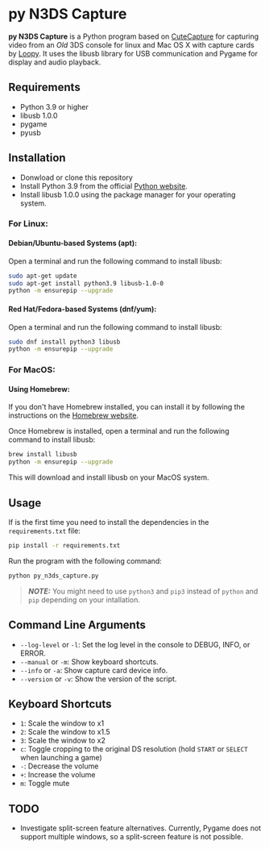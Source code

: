 # py N3DS Capture

**py N3DS Capture** is a Python program based on [CuteCapture](https://github.com/Gotos/CuteCapture) for capturing video from an _Old_ 3DS console for linux and Mac OS X with capture cards by [Loopy](3dscapture.com). It uses the libusb library for USB communication and Pygame for display and audio playback.

## Requirements
- Python 3.9 or higher
- libusb 1.0.0
- pygame
- pyusb

## Installation
- Donwload or clone this repository
- Install Python 3.9 from the official [Python website](https://www.python.org/downloads/).
- Install libusb 1.0.0 using the package manager for your operating system.

### For Linux:
#### Debian/Ubuntu-based Systems (apt):
Open a terminal and run the following command to install libusb:

```bash
sudo apt-get update
sudo apt-get install python3.9 libusb-1.0-0
python -m ensurepip --upgrade
```

#### Red Hat/Fedora-based Systems (dnf/yum):
Open a terminal and run the following command to install libusb:

```bash
sudo dnf install python3 libusb
python -m ensurepip --upgrade
```

### For MacOS:
#### Using Homebrew:
If you don't have Homebrew installed, you can install it by following the instructions on the [Homebrew website](https://docs.brew.sh/Installation).

Once Homebrew is installed, open a terminal and run the following command to install libusb:

```bash
brew install libusb
python -m ensurepip --upgrade
```

This will download and install libusb on your MacOS system.

## Usage
If is the first time you need to install the dependencies in the `requirements.txt` file:

```bash
pip install -r requirements.txt
```

Run the program with the following command:

```bash
python py_n3ds_capture.py
```

> **_NOTE:_** You might need to use `python3` and `pip3` instead of `python` and `pip` depending on your intallation.

## Command Line Arguments
- `--log-level` or `-l`: Set the log level in the console to DEBUG, INFO, or ERROR.
- `--manual` or `-m`: Show keyboard shortcuts.
- `--info` or `-a`: Show capture card device info.
- `--version` or `-v`: Show the version of the script.

## Keyboard Shortcuts
- `1`: Scale the window to x1
- `2`: Scale the window to x1.5
- `3`: Scale the window to x2
- `c`: Toggle cropping to the original DS resolution (hold `START` or `SELECT` when launching a game)
- `-`: Decrease the volume
- `+`: Increase the volume
- `m`: Toggle mute

## TODO
- Investigate split-screen feature alternatives. Currently, Pygame does not support multiple windows, so a split-screen feature is not possible.
